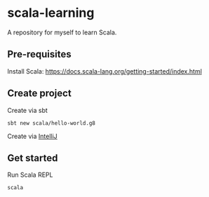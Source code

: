 # scala-learning
A repository for myself to learn Scala.

## Pre-requisites
Install Scala: https://docs.scala-lang.org/getting-started/index.html

## Create project
Create via sbt
```
sbt new scala/hello-world.g8
```
Create via [IntelliJ](https://docs.scala-lang.org/getting-started/intellij-track/building-a-scala-project-with-intellij-and-sbt.html)

## Get started
Run Scala REPL
```
scala
```
